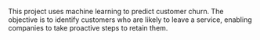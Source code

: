 This project uses machine learning to predict customer churn. The objective is to identify customers who are likely to leave a service, enabling companies to take proactive steps to retain them.
